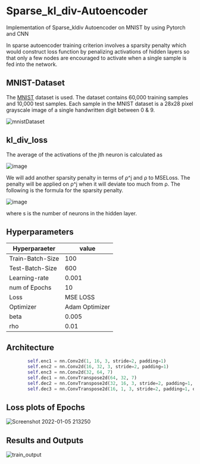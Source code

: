 # Sparse_kl_div-Autoencoder
Implementation of Sparse_kldiv Autoencoder on MNIST by using Pytorch and CNN

In sparse autoencoder training criterion involves a sparsity penalty which would construct loss function by penalizing activations of hidden layers so that only a few nodes are encouraged to activate when a single sample is fed into the network.



## MNIST-Dataset
The [MNIST](http://yann.lecun.com/exdb/mnist/) dataset is used. The dataset contains 60,000 training samples and 10,000 test samples. Each sample in the MNIST dataset is a 28x28 pixel grayscale image of a single handwritten digit between 0 & 9.

 

![mnistDataset](https://user-images.githubusercontent.com/83291620/148073577-ac3e4e3d-382a-4616-be4e-48e72a0aaf88.png)

## kl_div_loss
The average of the activations of the jth neuron is calculated as

![image](https://user-images.githubusercontent.com/87975841/148243235-5c8294ef-30fa-4f80-84a4-cf8db5ed1969.png)

We will add another sparsity penalty in terms of ρ^j and ρ to  MSELoss. The penalty will be applied on ρ^j when it will deviate too much from ρ. 
The following is the formula for the sparsity penalty.

![image](https://user-images.githubusercontent.com/87975841/148243287-466a7d2f-9413-4b68-8900-f91d1dae82a2.png)


where s is the number of neurons in the hidden layer.







## Hyperparameters

| Hyperparaeter  |value          |           
| -------------  | ------------- |     
|Train-Batch-Size| 100           |
|Test-Batch-Size | 600           |
| Learning-rate  | 0.001         |
| num of Epochs  | 10            |
|  Loss          | MSE LOSS      |
|  Optimizer     | Adam Optimizer|
|  beta          | 0.005         |
|  rho           | 0.01          |


## Architecture 

```   python
        self.enc1 = nn.Conv2d(1, 16, 3, stride=2, padding=1)
        self.enc2 = nn.Conv2d(16, 32, 3, stride=2, padding=1)
        self.enc3 = nn.Conv2d(32, 64, 7)
        self.dec1 = nn.ConvTranspose2d(64, 32, 7)
        self.dec2 = nn.ConvTranspose2d(32, 16, 3, stride=2, padding=1, output_padding=1)
        self.dec3 = nn.ConvTranspose2d(16, 1, 3, stride=2, padding=1, output_padding=1)
 ```

## Loss plots of Epochs
![Screenshot 2022-01-05 213250](https://user-images.githubusercontent.com/87975841/148249131-44c25179-8506-4ac9-a8b0-1239bce1733b.png)


## Results and Outputs
![train_output](https://user-images.githubusercontent.com/87975841/148247639-0449fe2c-634f-4ce4-9f05-a287981fa215.png)




